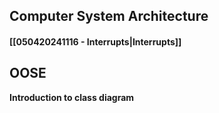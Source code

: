 
## Computer System Architecture
#### [[050420241116 - Interrupts|Interrupts]]
## OOSE
**Introduction to class diagram**